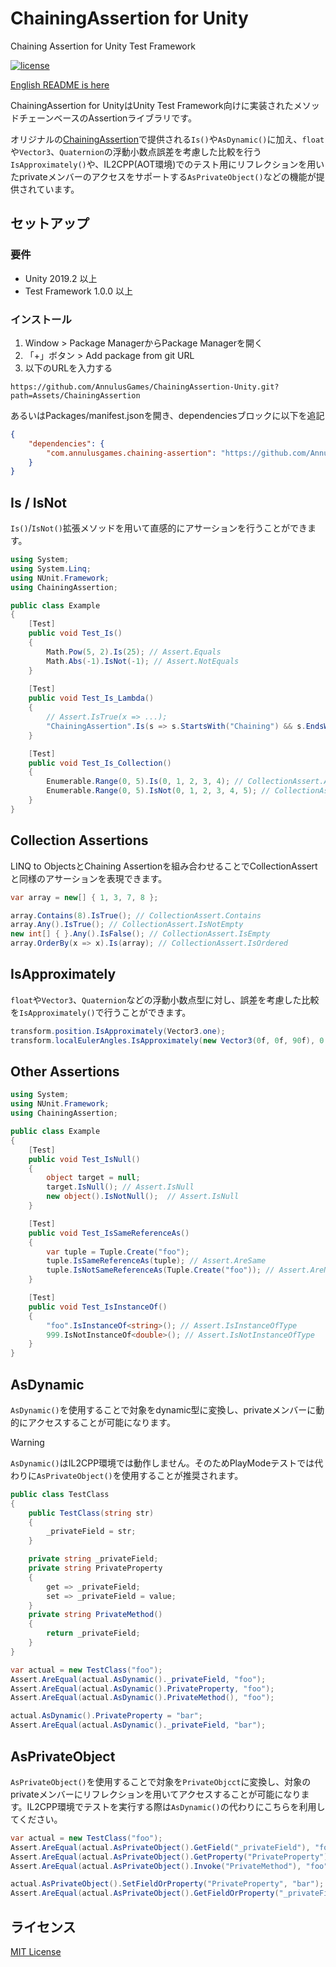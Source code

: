# ChainingAssertion for Unity
 Chaining Assertion for Unity Test Framework

[![license](https://img.shields.io/badge/LICENSE-MIT-green.svg)](LICENSE)

[English README is here](README.md)

ChainingAssertion for UnityはUnity Test Framework向けに実装されたメソッドチェーンベースのAssertionライブラリです。

オリジナルの[ChainingAssertion](https://github.com/neuecc/ChainingAssertion)で提供される`Is()`や`AsDynamic()`に加え、`float`や`Vector3`、`Quaternion`の浮動小数点誤差を考慮した比較を行う`IsApproximately()`や、IL2CPP(AOT環境)でのテスト用にリフレクションを用いたprivateメンバーのアクセスをサポートする`AsPrivateObject()`などの機能が提供されています。

## セットアップ

### 要件

* Unity 2019.2 以上
* Test Framework 1.0.0 以上

### インストール

1. Window > Package ManagerからPackage Managerを開く
2. 「+」ボタン > Add package from git URL
3. 以下のURLを入力する

```
https://github.com/AnnulusGames/ChainingAssertion-Unity.git?path=Assets/ChainingAssertion
```

あるいはPackages/manifest.jsonを開き、dependenciesブロックに以下を追記

```json
{
    "dependencies": {
        "com.annulusgames.chaining-assertion": "https://github.com/AnnulusGames/ChainingAssertion-Unity.git?path=Assets/ChainingAssertion"
    }
}
```

## Is / IsNot

`Is()`/`IsNot()`拡張メソッドを用いて直感的にアサーションを行うことができます。

```cs
using System;
using System.Linq;
using NUnit.Framework;
using ChainingAssertion;

public class Example
{
    [Test]
    public void Test_Is()
    {
        Math.Pow(5, 2).Is(25); // Assert.Equals
        Math.Abs(-1).IsNot(-1); // Assert.NotEquals
    }
    
    [Test]
    public void Test_Is_Lambda()
    {
        // Assert.IsTrue(x => ...);
        "ChainingAssertion".Is(s => s.StartsWith("Chaining") && s.EndsWith("Assertion"));
    }

    [Test]
    public void Test_Is_Collection()
    {
        Enumerable.Range(0, 5).Is(0, 1, 2, 3, 4); // CollectionAssert.AreEqual
        Enumerable.Range(0, 5).IsNot(0, 1, 2, 3, 4, 5); // CollectionAssert.AreNotEqual
    }
}
```

## Collection Assertions

LINQ to ObjectsとChaining Assertionを組み合わせることでCollectionAssertと同様のアサーションを表現できます。

```cs
var array = new[] { 1, 3, 7, 8 };

array.Contains(8).IsTrue(); // CollectionAssert.Contains
array.Any().IsTrue(); // CollectionAssert.IsNotEmpty
new int[] { }.Any().IsFalse(); // CollectionAssert.IsEmpty
array.OrderBy(x => x).Is(array); // CollectionAssert.IsOrdered
```

## IsApproximately

`float`や`Vector3`、`Quaternion`などの浮動小数点型に対し、誤差を考慮した比較を`IsApproximately()`で行うことができます。

```cs
transform.position.IsApproximately(Vector3.one);
transform.localEulerAngles.IsApproximately(new Vector3(0f, 0f, 90f), 0.001f);
```

## Other Assertions

```cs
using System;
using NUnit.Framework;
using ChainingAssertion;

public class Example
{
    [Test]
    public void Test_IsNull()
    {
        object target = null;
        target.IsNull(); // Assert.IsNull
        new object().IsNotNull();  // Assert.IsNull
    }

    [Test]
    public void Test_IsSameReferenceAs()
    {
        var tuple = Tuple.Create("foo");
        tuple.IsSameReferenceAs(tuple); // Assert.AreSame
        tuple.IsNotSameReferenceAs(Tuple.Create("foo")); // Assert.AreNotSame
    }

    [Test]
    public void Test_IsInstanceOf()
    {
        "foo".IsInstanceOf<string>(); // Assert.IsInstanceOfType
        999.IsNotInstanceOf<double>(); // Assert.IsNotInstanceOfType
    }
}
```

## AsDynamic

`AsDynamic()`を使用することで対象をdynamic型に変換し、privateメンバーに動的にアクセスすることが可能になります。

> [!WARNING]
> `AsDynamic()`はIL2CPP環境では動作しません。そのためPlayModeテストでは代わりに`AsPrivateObject()`を使用することが推奨されます。

```cs
public class TestClass
{
    public TestClass(string str)
    {
        _privateField = str;
    }

    private string _privateField;
    private string PrivateProperty
    {
        get => _privateField;
        set => _privateField = value;
    }
    private string PrivateMethod()
    {
        return _privateField;
    }
}

var actual = new TestClass("foo");
Assert.AreEqual(actual.AsDynamic()._privateField, "foo");
Assert.AreEqual(actual.AsDynamic().PrivateProperty, "foo");
Assert.AreEqual(actual.AsDynamic().PrivateMethod(), "foo");

actual.AsDynamic().PrivateProperty = "bar";
Assert.AreEqual(actual.AsDynamic()._privateField, "bar");
```

## AsPrivateObject

`AsPrivateObject()`を使用することで対象を`PrivateObjcct`に変換し、対象のprivateメンバーにリフレクションを用いてアクセスすることが可能になります。IL2CPP環境でテストを実行する際は`AsDynamic()`の代わりにこちらを利用してください。

```cs
var actual = new TestClass("foo");
Assert.AreEqual(actual.AsPrivateObject().GetField("_privateField"), "foo");
Assert.AreEqual(actual.AsPrivateObject().GetProperty("PrivateProperty"), "foo");
Assert.AreEqual(actual.AsPrivateObject().Invoke("PrivateMethod"), "foo");

actual.AsPrivateObject().SetFieldOrProperty("PrivateProperty", "bar");
Assert.AreEqual(actual.AsPrivateObject().GetFieldOrProperty("_privateField"), "bar");
```

## ライセンス

[MIT License](LICENSE)